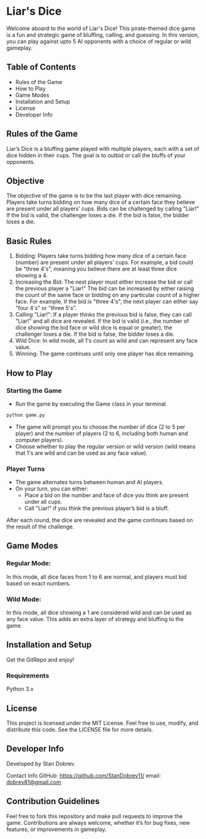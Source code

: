 # Liar's Dice
Welcome aboard to the world of Liar's Dice! This pirate-themed dice game is a fun and strategic game of bluffing, 
calling, and guessing. In this version, you can play against upto 5 AI opponents with a choice of regular or wild gameplay.

## Table of Contents
- Rules of the Game
- How to Play
- Game Modes
- Installation and Setup
- License
- Developer Info

## Rules of the Game
Liar’s Dice is a bluffing game played with multiple players, each with a set of dice hidden in their cups. 
The goal is to outbid or call the bluffs of your opponents.

## Objective
The objective of the game is to be the last player with dice remaining. 
Players take turns bidding on how many dice of a certain face they believe are present under all players’ cups. 
Bids can be challenged by calling "Liar!" If the bid is valid, the challenger loses a die. 
If the bid is false, the bidder loses a die.

## Basic Rules
1. Bidding: Players take turns bidding how many dice of a certain face (number) are present under all players’ cups. For example, a bid could be "three 4's", meaning you believe there are at least three dice showing a 4.
2. Increasing the Bid: The next player must either increase the bid or call the previous player a "Liar!" The bid can be increased by either raising the count of the same face or bidding on any particular count of a higher face. For example, if the bid is "three 4's", the next player can either say "four 4's" or "three 5's".
3. Calling "Liar!": If a player thinks the previous bid is false, they can call "Liar!" and all dice are revealed. If the bid is valid (i.e., the number of dice showing the bid face or wild dice is equal or greater), the challenger loses a die. If the bid is false, the bidder loses a die.
4. Wild Dice: In wild mode, all 1's count as wild and can represent any face value.
5. Winning: The game continues until only one player has dice remaining.

## How to Play
### Starting the Game
- Run the game by executing the Game class in your terminal.
```bash
python game.py
```
- The game will prompt you to choose the number of dice (2 to 5 per player) and the number of players (2 to 6, including both human and computer players).
- Choose whether to play the regular version or wild version (wild means that 1's are wild and can be used as any face value).
### Player Turns
- The game alternates turns between human and AI players.
- On your turn, you can either:
  * Place a bid on the number and face of dice you think are present under all cups.
  * Call "Liar!" if you think the previous player’s bid is a bluff.

After each round, the dice are revealed and the game continues based on the result of the challenge.

## Game Modes
### Regular Mode: 
In this mode, all dice faces from 1 to 6 are normal, and players must bid based on exact numbers.
### Wild Mode: 
In this mode, all dice showing a 1 are considered wild and can be used as any face value. This adds an extra layer of strategy and bluffing to the game.

## Installation and Setup
Get the GitRepo and enjoy!
### Requirements
Python 3.x

## License
This project is licensed under the MIT License. Feel free to use, modify, and distribute this code. See the LICENSE file for more details.

## Developer Info
Developed by Stan Dobrev.

Contact Info
GitHub: https://github.com/StanDobrev11/
email: dobrev81@gmail.com

## Contribution Guidelines
Feel free to fork this repository and make pull requests to improve the game. Contributions are always welcome, whether it’s for bug fixes, new features, or improvements in gameplay.
